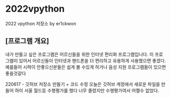 # 2022vpython
2022 vpython 저장소 by er1ckwon
## [프로그램 개요]
내가 만들고 싶은 프로그램은 어르신들을 위한 인터넷 편리화 프로그램입니다. 이 프로그램이 있어서 어르신들이 인터넷과 핸드폰을 더 편리하고 유용하게 사용했으면 좋겠다. 예를들어 시력이 안좋으신분들은 쉽게 볼 수있게 하거나 음성 지원 프로그램들이 있으면 좋을것같다


220617 - 깃허브 저장소 만들기 + 코드 수정
오늘은 깃허브 계정에서 새로운 파일을 만들어 하이 서울 월드등 수행평가를 했다
너무 졸렸지만 수행평가여서 어쩔수 없었다. 
